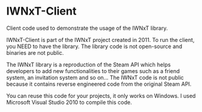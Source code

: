 IWNxT-Client
============

Client code used to demonstrate the usage of the IWNxT library.

IWNxT-Client is part of the IWNxT project created in 2011.
To run the client, you NEED to have the library. The library code is not open-source and binaries are not public.

The IWNxT library is a reproduction of the Steam API which helps developers to add new functionalities 
to their games such as a friend system, an invitation system and so on...
The IWNxT code is not public because it contains reverse engineered code from the original Steam API.

You can reuse this code for your projects, it only works on Windows.
I used Microsoft Visual Studio 2010 to compile this code.